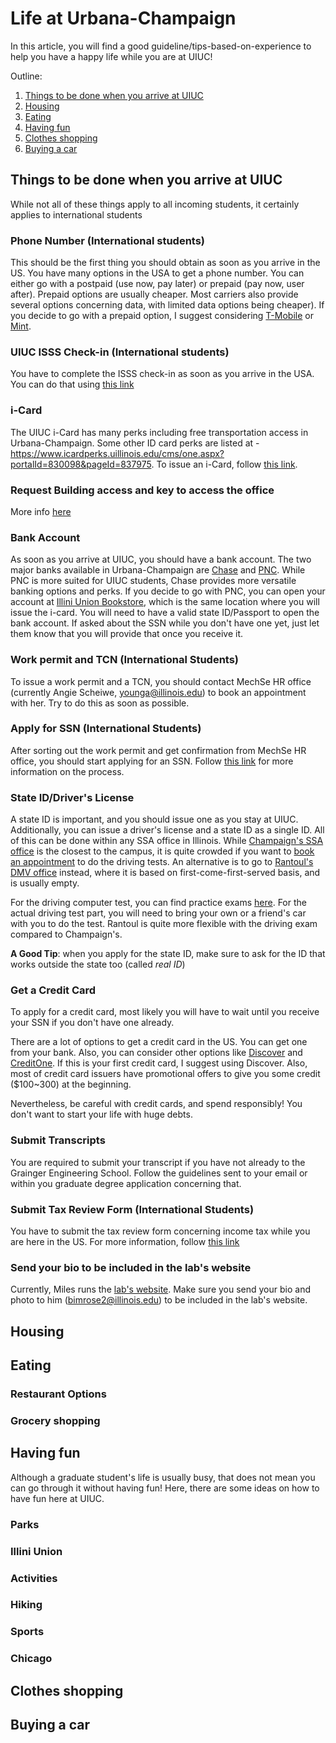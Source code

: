 # Life at Urbana-Champaign
In this article, you will find a good guideline/tips-based-on-experience to help you have a happy life while you are at UIUC!

Outline:
1. [Things to be done when you arrive at UIUC](https://github.com/wpklab/KingLabWiki/blob/main/dailylife.md#things-to-be-done-when-you-arrive-at-uiuc)
2. [Housing](https://github.com/wpklab/KingLabWiki/blob/main/dailylife.md#housing)
3. [Eating](https://github.com/wpklab/KingLabWiki/blob/main/dailylife.md#eating)
4. [Having fun](https://github.com/wpklab/KingLabWiki/blob/main/dailylife.md#having-fun)
5. [Clothes shopping](https://github.com/wpklab/KingLabWiki/blob/main/dailylife.md#clothes-shopping)
6. [Buying a car](https://github.com/wpklab/KingLabWiki/blob/main/dailylife.md#buying-a-car)

## Things to be done when you arrive at UIUC
While not all of these things apply to all incoming students, it certainly applies to international students

### Phone Number (International students)
This should be the first thing you should obtain as soon as you arrive in the US. You have many options in the USA to get a phone number. You can either go with a postpaid (use now, pay later) or prepaid (pay now, user after). Prepaid options are usually cheaper. Most carriers also provide several options concerning data, with limited data options being cheaper). If you decide to go with a prepaid option, I suggest considering [T-Mobile](https://www.t-mobile.com/) or [Mint](https://www.mintmobile.com/).

### UIUC ISSS Check-in (International students)
You have to complete the ISSS check-in as soon as you arrive in the USA. You can do that using [this link](https://isss.illinois.edu/students/incoming/checkin/)

### i-Card
The UIUC i-Card has many perks including free transportation access in Urbana-Champaign. Some other ID card perks are listed at - https://www.icardperks.uillinois.edu/cms/one.aspx?portalId=830098&pageId=837975. To issue an i-Card, follow [this link](https://icard.uillinois.edu/public/get-card.cfm).

### Request Building access and key to access the office
More info [here](https://github.com/wpklab/KingLabWiki/blob/main/mechsedepartment.md#keys-and-card-access)

### Bank Account
As soon as you arrive at UIUC, you should have a bank account. The two major banks available in Urbana-Champaign are [Chase](https://www.chase.com/) and [PNC](https://www.pnc.com/en/personal-banking.html). While PNC is more suited for UIUC students, Chase provides more versatile banking options and perks. If you decide to go with PNC, you can open your account at [Illini Union Bookstore](https://g.co/kgs/tCdYs2X), which is the same location where you will issue the i-card.
You will need to have a valid state ID/Passport to open the bank account. If asked about the SSN while you don't have one yet, just let them know that you will provide that once you receive it.

### Work permit and TCN (International Students)
To issue a work permit and a TCN, you should contact MechSe HR office (currently Angie Scheiwe, younga@illinois.edu) to book an appointment with her. Try to do this as soon as possible.

### Apply for SSN (International Students)
After sorting out the work permit and get confirmation from MechSe HR office, you should start applying for an SSN. Follow [this link](https://isss.illinois.edu/resources/apply_ssn.html) for more information on the process.

### State ID/Driver's License
A state ID is important, and you should issue one as you stay at UIUC. Additionally, you can issue a driver's license and a state ID as a single ID. All of this can be done within any SSA office in Illinois. While [Champaign's SSA office](https://apps.ilsos.gov/facilityfinder/facilityfinder?command=getFacilityDetails&facilityId=151) is the closest to the campus, it is quite crowded if you want to [book an appointment](https://www.ilsos.gov/departments/drivers/appointments/home.html) to do the driving tests. An alternative is to go to [Rantoul's DMV office](https://apps.ilsos.gov/facilityfinder/facilityfinder?command=getFacilityDetails&facilityId=155) instead, where it is based on first-come-first-served basis, and is usually empty.

For the driving computer test, you can find practice exams [here](https://driving-tests.org/illinois/illinois-permit-practice-test/). For the actual driving test part, you will need to bring your own or a friend's car with you to do the test. Rantoul is quite more flexible with the driving exam compared to Champaign's. 

**A Good Tip**: when you apply for the state ID, make sure to ask for the ID that works outside the state too (called *real ID*)

### Get a Credit Card
To apply for a credit card, most likely you will have to wait until you receive your SSN if you don't have one already.

There are a lot of options to get a credit card in the US. You can get one from your bank. Also, you can consider other options like [Discover](https://www.discover.com/) and [CreditOne](https://www.creditonebank.com/). If this is your first credit card, I suggest using Discover. Also, most of credit card issuers have promotional offers to give you some credit ($100~300) at the beginning.

Nevertheless, be careful with credit cards, and spend responsibly! You don't want to start your life with huge debts.

### Submit Transcripts
You are required to submit your transcript if you have not already to the Grainger Engineering School. Follow the guidelines sent to your email or within you graduate degree application concerning that. 

### Submit Tax Review Form (International Students)
You have to submit the tax review form concerning income tax while you are here in the US. For more information, follow [this link](https://www.busfin.uillinois.edu/paying_people/payments_to_foreign_nationals/foreign_national_employees)

### Send your bio to be included in the lab's website
Currently, Miles runs the [lab's website](https://kinglab.mechse.illinois.edu/). Make sure you send your bio and photo to him (bimrose2@illinois.edu) to be included in the lab's website.

## Housing

## Eating
### Restaurant Options

### Grocery shopping

## Having fun
Although a graduate student's life is usually busy, that does not mean you can go through it without having fun! Here, there are some ideas on how to have fun here at UIUC.

### Parks

### Illini Union

### Activities

### Hiking

### Sports

### Chicago

## Clothes shopping

## Buying a car
